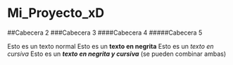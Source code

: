 # Mi_Proyecto_xD

##Cabecera 2
###Cabecera 3
####Cabecera 4
#####Cabecera 5

Esto es un texto normal
Esto es un **texto en negrita**
Esto es un *texto en cursiva*
Esto es un ***texto en negrita y cursiva*** (se pueden combinar ambas)

